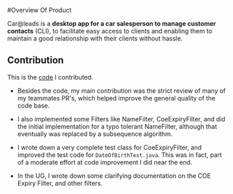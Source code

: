 #Overview Of Product

Car@leads is a **desktop app for a car salesperson to manage customer contacts** (CLI), to facilitate easy access to
clients and enabling them to maintain a good relationship with their clients without hassle.

## Contribution

This is the [code](https://nus-cs2103-ay2021s2.github.io/tp-dashboard/?search=nighoggDatatype&sort=groupTitle&sortWithin=title&timeframe=commit&mergegroup=&groupSelect=groupByRepos&breakdown=true&checkedFileTypes=docs~functional-code~test-code~other&since=2021-02-19&tabOpen=true&tabType=authorship&tabAuthor=nighoggDatatype&tabRepo=AY2021S2-CS2103T-W12-2%2Ftp%5Bmaster%5D&authorshipIsMergeGroup=false&authorshipFileTypes=docs~functional-code~test-code&authorshipIsBinaryFileTypeChecked=false) I contributed.

- Besides the code, my main contribution was the strict review of many of my teammates PR's, which helped improve the 
  general quality of the code base.

- I also implemented some Filters like NameFilter, CoeExpiryFilter, and did the initial implementation for a typo
  tolerant NameFilter, although that eventually was replaced by a subsequence algorithm.

- I wrote down a very complete test class for CoeExpiryFilter, and improved the test code for `DateOfBirthTest.java`.
  This was in fact, part of a moderate effort at code improvement I did near the end.

- In the UG, I wrote down some clarifying documentation on the COE Expiry Filter, and other filters.

